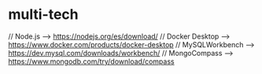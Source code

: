 # multi-tech


// Node.js --> https://nodejs.org/es/download/
// Docker Desktop --> https://www.docker.com/products/docker-desktop
// MySQLWorkbench --> https://dev.mysql.com/downloads/workbench/
// MongoCompass --> https://www.mongodb.com/try/download/compass

